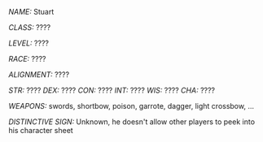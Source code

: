 *NAME:* Stuart

*CLASS:* ????

*LEVEL:* ????

*RACE:* ????

*ALIGNMENT:* ????

*STR:* ????
*DEX:* ????
*CON:* ????
*INT:* ????
*WIS:* ????
*CHA:* ????

*WEAPONS:* swords, shortbow, poison, garrote, dagger, light crossbow, ...

*DISTINCTIVE SIGN:* Unknown, he doesn't allow other players to peek into his character sheet